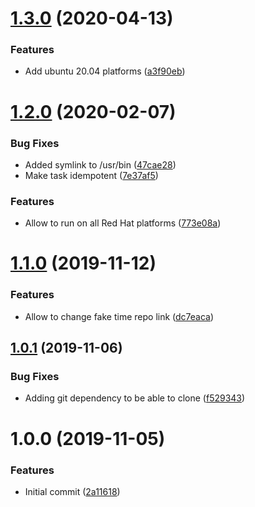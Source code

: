 # [1.3.0](https://github.com/mongodb-ansible-roles/ansible-role-faketime/compare/v1.2.0...v1.3.0) (2020-04-13)


### Features

* Add ubuntu 20.04 platforms ([a3f90eb](https://github.com/mongodb-ansible-roles/ansible-role-faketime/commit/a3f90eb1bbe809e4199ae96ebd93c537b960b2b4))

# [1.2.0](https://github.com/mongodb-ansible-roles/ansible-role-faketime/compare/v1.1.0...v1.2.0) (2020-02-07)


### Bug Fixes

* Added symlink to /usr/bin ([47cae28](https://github.com/mongodb-ansible-roles/ansible-role-faketime/commit/47cae284c929b5d60325c5d50c24cb435edca6e2))
* Make task idempotent ([7e37af5](https://github.com/mongodb-ansible-roles/ansible-role-faketime/commit/7e37af5511d7e1b84027c7a0cc0a0700f5f566af))


### Features

* Allow to run on all Red Hat platforms ([773e08a](https://github.com/mongodb-ansible-roles/ansible-role-faketime/commit/773e08a8aaebacd68282f5ae24269424430ded20))

# [1.1.0](https://github.com/mongodb-ansible-roles/ansible-role-faketime/compare/v1.0.1...v1.1.0) (2019-11-12)


### Features

* Allow to change fake time repo link ([dc7eaca](https://github.com/mongodb-ansible-roles/ansible-role-faketime/commit/dc7eacaea5a6f1ed28e18936e039d9d60e5dc9ed))

## [1.0.1](https://github.com/mongodb-ansible-roles/ansible-role-faketime/compare/v1.0.0...v1.0.1) (2019-11-06)


### Bug Fixes

* Adding git dependency to be able to clone ([f529343](https://github.com/mongodb-ansible-roles/ansible-role-faketime/commit/f529343ec78650b804f57ebf6e8bba4e3e139c54))

# 1.0.0 (2019-11-05)


### Features

* Initial commit ([2a11618](https://github.com/mongodb-ansible-roles/ansible-role-faketime/commit/2a11618c3e21b642fa57f6ccd17433d64c126fc3))
